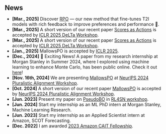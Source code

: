 <h1 id="news"></h1>

<h2 style="margin: 30px 0px 10px;">News</h2>

<ul>
<li><strong>[Mar., 2025]</strong> Discover <a href="https://arxiv.org/abs/2503.11720">RPO</a> — our new method that fine-tunes T2I models with rich feedback to improve preferences and performance 🚀.  
<li><strong>[Mar., 2025]</strong> A short version of our recent paper <a href="https://arxiv.org/abs/2502.01819">Scores as Actions</a> is accepted by <a href="https://delta-workshop.github.io/">ICLR 2025 DeLTa Workshop</a>.  
<li><strong>[Mar., 2025]</strong> A short version of our recent paper <a href="https://arxiv.org/abs/2502.01819">Scores as Actions</a> is accepted by <a href="https://delta-workshop.github.io/">ICLR 2025 DeLTa Workshop</a>.
<li><strong>[Jan., 2025]</strong> MallowsPO is accepted by <a href="https://openreview.net/forum?id=d8cnezVcaW">ICLR 2025</a>.</li>  
<li><strong>[Dec., 2024]</strong> 🚀 Exciting News! A paper from my research internship at Morgan Stanley in Summer 2024, where I explored using machine learning to enhance Monte Carlo, has been public online. Check it out <a href="https://arxiv.org/abs/2412.11257">here</a>!</li>
<li><strong>[Nov. 16th, 2024]</strong> We are presenting <a href="https://arxiv.org/abs/2405.14953">MallowsPO</a> at <a href="https://pluralistic-alignment.github.io">NeurIPS 2024 Pluralistic Alignment Workshop</a>.</li>
<li><strong>[Oct. 2024]</strong> A short version of our recent paper <a href="https://arxiv.org/abs/2405.14953">MallowsPO</a> is accepted by <a href="https://pluralistic-alignment.github.io">NeurIPS 2024 Pluralistic Alignment Workshop</a>.</li>
<li><strong>[Jun. 2023]</strong> Present my paper on <a href="https://arxiv.org/abs/2310.09766">PseudoBO</a> in <a href="https://indico.math.cnrs.fr/event/10541/">RL4SN workshop</a>.</li>
<li><strong>[Jun. 2024]</strong> Start my internship as an ML PhD intern at Morgan Stanley, Machine Learning Research.</li>
<li><strong>[Jun. 2023]</strong> Start my internship as an Applied Scientist intern at Amazon, SCOT Forecasting.</li>
<li><strong>[Dec. 2022]</strong> I am awarded <a href="https://www.engineering.columbia.edu/about/news/columbia-center-ai-technology-announces-2023-fellows">2023 Amazon CAIT Fellowship</a>.</li>
</ul>
